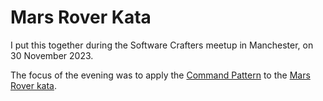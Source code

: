 Mars Rover Kata
===============

I put this together during the Software Crafters meetup in Manchester, on 30 November 2023.

The focus of the evening was to apply the [Command Pattern] to the [Mars Rover kata].

[Command Pattern]: https://wiki.c2.com/?CommandPattern
[Mars Rover kata]: https://www.codurance.com/katas/mars-rover

